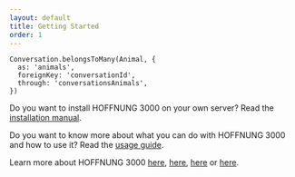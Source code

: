```yaml
---
layout: default
title: Getting Started
order: 1
---
```


```
Conversation.belongsToMany(Animal, {
  as: 'animals',
  foreignKey: 'conversationId',
  through: 'conversationsAnimals',
})
```

Do you want to install HOFFNUNG 3000 on your own server? Read the [installation manual](/installation.html).

Do you want to know more about what you can do with HOFFNUNG 3000 and how to use it? Read the [usage guide](/usage.html).

Learn more about HOFFNUNG 3000 [here](https://blatt3000.de/hoffnung3000/), [here](https://github.com/adzialocha/hoffnung3000), [here](https://soundcloud.com/thelakeradio/a-portrait-of-blatt-3000) or [here](https://www.youtube.com/watch?v=ux2R9jwEIgw).

